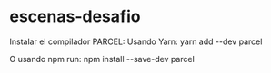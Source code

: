 # escenas-desafio
Instalar el compilador PARCEL:
Usando Yarn:
yarn add --dev parcel

O usando npm run:
npm install --save-dev parcel
